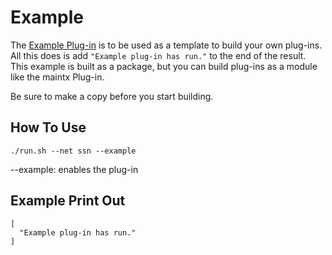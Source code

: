 # Example

The [Example Plug-in](example.py) is to be used as a template to build your own plug-ins. All this does is add `"Example plug-in has run."` to the end of the result. This example is built as a package, but you can build plug-ins as a module like the maintx Plug-in.   

Be sure to make a copy before you start building. 

## How To Use
`./run.sh --net ssn --example`

--example: enables the plug-in

## Example Print Out
```
[
  "Example plug-in has run."
]
```